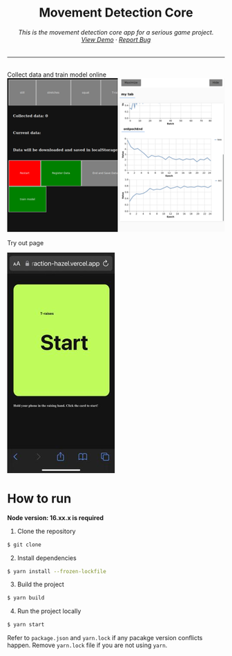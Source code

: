 <h1 align="center">
Movement Detection Core
</h1>

<h6 align="center">
This is the movement detection core app for a serious game project. 
<br />
<a href="https://interaction-hazel.vercel.app/fitness">View Demo</a>
·
<a href="https://github.com/cy-moi/TfjsBoilerPlate/issues">Report Bug</a>

</h6>

---

<br />
Collect data and train model online

<img src="../../assets/imgs/collectpage.png"/>

Try out page  

<img src="../../assets/imgs/trypage.jpg"/>


# How to run

**Node version: 16.xx.x is required**

1. Clone the repository

```bash
$ git clone
```

2. Install dependencies

```bash
$ yarn install --frozen-lockfile
```

3. Build the project

```bash
$ yarn build
```

4. Run the project locally

```bash
$ yarn start
```

Refer to `package.json` and `yarn.lock` if any pacakge version conflicts happen. Remove `yarn.lock` file if you are not using `yarn`.


